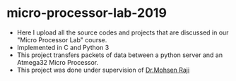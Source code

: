 # micro-processor-lab-2019
- Here I upload all the source codes and projects that are discussed in our "Micro Processor Lab" course.
- Implemented in C and Python 3
- This project transfers packets of data between a python server and an Atmega32 Micro Processor.
- This project was done under supervision of [Dr.Mohsen Raji](https://www.researchgate.net/profile/Mohsen_Raji)
